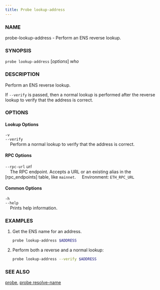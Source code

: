 ```yaml
---
title: Probe lookup-address
---
```


### NAME

probe-lookup-address - Perform an ENS reverse lookup.

### SYNOPSIS

`probe lookup-address` [*options*] *who*

### DESCRIPTION

Perform an ENS reverse lookup.

If `--verify` is passed, then a normal lookup is performed after the reverse lookup to verify that the address is correct.

### OPTIONS

#### Lookup Options

`-v`  
`--verify`  
&nbsp;&nbsp;&nbsp;&nbsp;Perform a normal lookup to verify that the address is correct.

#### RPC Options

`--rpc-url` *url*  
&nbsp;&nbsp;&nbsp;&nbsp;The RPC endpoint. Accepts a URL or an existing alias in the [rpc_endpoints] table, like `mainnet`.
&nbsp;&nbsp;&nbsp;&nbsp;Environment: `ETH_RPC_URL`

#### Common Options

`-h`  
`--help`  
&nbsp;&nbsp;&nbsp;&nbsp;Prints help information.

### EXAMPLES

1. Get the ENS name for an address.

   ```sh
   probe lookup-address $ADDRESS
   ```

2. Perform both a reverse and a normal lookup:
   ```sh
   probe lookup-address --verify $ADDRESS
   ```

### SEE ALSO

[probe](./probe.md), [probe resolve-name](./probe-resolve-name.md)
